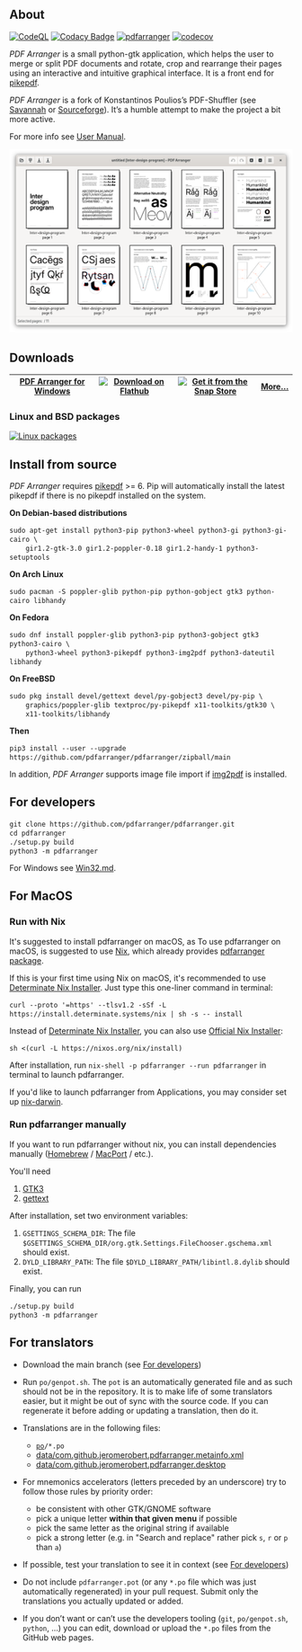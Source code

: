 ## About

[![CodeQL](https://github.com/pdfarranger/pdfarranger/workflows/CodeQL/badge.svg)](https://github.com/pdfarranger/pdfarranger/actions?query=workflow%3ACodeQL "Code quality workflow status")
[![Codacy Badge](https://app.codacy.com/project/badge/Grade/1be9c9a69f3a44b79612cc5b2887c0f7)](https://app.codacy.com/gh/pdfarranger/pdfarranger/dashboard)
[![pdfarranger](https://github.com/pdfarranger/pdfarranger/workflows/pdfarranger/badge.svg)](https://github.com/pdfarranger/pdfarranger/actions?query=workflow%3Apdfarranger+branch%3Amain)
[![codecov](https://codecov.io/gh/pdfarranger/pdfarranger/branch/main/graph/badge.svg)](https://codecov.io/gh/pdfarranger/pdfarranger)

*PDF Arranger* is a small python-gtk application, which helps the user to merge
or split PDF documents and rotate, crop and rearrange their pages using an
interactive and intuitive graphical interface. It is a front end for
[pikepdf](https://github.com/pikepdf/pikepdf).

*PDF Arranger* is a fork of Konstantinos Poulios’s PDF-Shuffler
(see [Savannah](https://savannah.nongnu.org/projects/pdfshuffler) or
[Sourceforge](http://sourceforge.net/projects/pdfshuffler)).
It’s a humble attempt to make the project a bit more active.

For more info see [User Manual](https://github.com/pdfarranger/pdfarranger/wiki/User-Manual).

![screenshot of PDF Arranger](https://github.com/pdfarranger/pdfarranger/raw/main/data/screenshot.png)

## Downloads

| [PDF Arranger for Windows](https://github.com/pdfarranger/pdfarranger/releases) | <a href='https://flathub.org/apps/details/com.github.jeromerobert.pdfarranger'><img width='120' alt='Download on Flathub' src='https://flathub.org/assets/badges/flathub-badge-en.svg'/></a> | <a href="https://snapcraft.io/pdfarranger"><img width='120' alt="Get it from the Snap Store" src="https://snapcraft.io/static/images/badges/en/snap-store-black.svg" /></a> | [More…](https://github.com/pdfarranger/pdfarranger/wiki/Binary-packages) |
| --------------------------------------------------------------------------- | -------------------------------------------------------------------------------------------------------------------------------------------------------------------------------------------- | ------------------------------------------------------------------------- | ------------------------------------------------------------------------- |


### Linux and BSD packages

[![Linux packages](https://repology.org/badge/vertical-allrepos/pdfarranger.svg?columns=4&exclude_unsupported=1)](https://repology.org/project/pdfarranger/versions)

## Install from source

*PDF Arranger* requires [pikepdf](https://github.com/pikepdf/pikepdf) >= 6.
Pip will automatically install the latest pikepdf if there is no pikepdf installed on the system.

**On Debian-based distributions**

```
sudo apt-get install python3-pip python3-wheel python3-gi python3-gi-cairo \
    gir1.2-gtk-3.0 gir1.2-poppler-0.18 gir1.2-handy-1 python3-setuptools
```

**On Arch Linux**

```
sudo pacman -S poppler-glib python-pip python-gobject gtk3 python-cairo libhandy
```

**On Fedora**

```
sudo dnf install poppler-glib python3-pip python3-gobject gtk3 python3-cairo \
    python3-wheel python3-pikepdf python3-img2pdf python3-dateutil libhandy
```

**On FreeBSD**

```
sudo pkg install devel/gettext devel/py-gobject3 devel/py-pip \
    graphics/poppler-glib textproc/py-pikepdf x11-toolkits/gtk30 \
    x11-toolkits/libhandy
```

**Then**

```
pip3 install --user --upgrade https://github.com/pdfarranger/pdfarranger/zipball/main
```

In addition, *PDF Arranger* supports image file import if [img2pdf](https://gitlab.mister-muffin.de/josch/img2pdf) is installed.

## For developers

```
git clone https://github.com/pdfarranger/pdfarranger.git
cd pdfarranger
./setup.py build
python3 -m pdfarranger
```

For Windows see [Win32.md](Win32.md).

## For MacOS    

### Run with Nix  

It's suggested  to install pdfarranger on macOS, as
To use pdfarranger on macOS, is suggested to use [Nix](https://nixos.org/), which already provides [pdfarranger package](https://github.com/NixOS/nixpkgs/blob/master/pkgs/by-name/pd/pdfarranger/package.nix). 


If this is your first time using Nix on macOS, it's recommended to use [Determinate Nix Installer](https://github.com/DeterminateSystems/nix-installer). Just type this one-liner command in terminal:  
```
curl --proto '=https' --tlsv1.2 -sSf -L https://install.determinate.systems/nix | sh -s -- install
```

Instead of [Determinate Nix Installer](https://github.com/DeterminateSystems/nix-installer), you can also use [Official Nix Installer](https://nixos.org/download/#nix-install-macos):  
```
sh <(curl -L https://nixos.org/nix/install)
```

After installation, run `nix-shell -p pdfarranger --run pdfarranger` in terminal to launch pdfarranger.

If you'd like to launch pdfarranger from Applications, you may consider set up [nix-darwin](https://github.com/LnL7/nix-darwin).

### Run pdfarranger manually
If you want to run pdfarranger without nix, you can install dependencies manually ([Homebrew](https://brew.sh/) / [MacPort](https://www.macports.org/) / etc.). 

You'll need
1. [GTK3](https://docs.gtk.org/gtk3/)  
2. [gettext](https://www.gnu.org/software/gettext/)  


After installation, set two environment variables:  
1. `GSETTINGS_SCHEMA_DIR`:  The file `$GSETTINGS_SCHEMA_DIR/org.gtk.Settings.FileChooser.gschema.xml` should exist.  
2. `DYLD_LIBRARY_PATH`: The file `$DYLD_LIBRARY_PATH/libintl.8.dylib` should exist.  

Finally, you can run
```
./setup.py build
python3 -m pdfarranger
```

## For translators

*   Download the main branch (see [For developers](#for-developers))

*   Run `po/genpot.sh`. The `pot` is an automatically generated file and as such
    should not be in the repository. It is to make life of some translators
    easier, but it might be out of sync with the source code. If you can
    regenerate it before adding or updating a translation, then do it.

*   Translations are in the following files:
    *   [`po`](po)`/*.po`
    *   [data/com.github.jeromerobert.pdfarranger.metainfo.xml](data/com.github.jeromerobert.pdfarranger.metainfo.xml)
    *   [data/com.github.jeromerobert.pdfarranger.desktop](data/com.github.jeromerobert.pdfarranger.desktop)

*   For mnemonics accelerators (letters preceded by an underscore) try to follow
    those rules by priority order:
    *   be consistent with other GTK/GNOME software
    *   pick a unique letter **within that given menu** if possible
    *   pick the same letter as the original string if available
    *   pick a strong letter (e.g. in "Search and replace" rather pick `s`, `r` or `p` than `a`)

*   If possible, test your translation to see it in context
    (see [For developers](#for-developers))

*   Do not include `pdfarranger.pot` (or any `*.po` file which was just
    automatically regenerated) in your pull request. Submit only the translations
    you actually updated or added.

*   If you don’t want or can’t use the developers tooling (`git`,
    `po/genpot.sh`, `python`, …) you can edit, download or upload the `*.po`
    files from the GitHub web pages.

